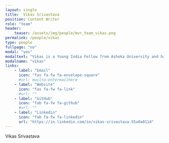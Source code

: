 ```yaml
---
layout: single
title:  Vikas Srivastava
position: Content Writer
role: "team"
header:
    teaser: /assets/img/people/mvr_team_vikas.png
permalink: /people/vikas
type: people
fullpage: "no"
modal: "yes"
modaltext: "Vikas is a Young India Fellow from Ashoka University and has completed an MA in Liberal Studies. He believes to have a flair for Critical Thinking, Creative Writing, Teaching, Storytelling and Community building."
modalname: "vikas"
links:
    - label: "Email"
      icon: "fas fa-fw fa-envelope-square"
      #url: mailto:entermailhere
    - label: "Website"
      icon: "fas fa-fw fa-link"
      #url: ""
    - label: "GitHub"
      icon: "fab fa-fw fa-github"
      #url: ""
    - label: "Linkedin"
      icon: "fab fa-fw fa-linkedin"
      url: "https://in.linkedin.com/in/vikas-srivastava-55a0a0114"
---
```


Vikas Srivastava


